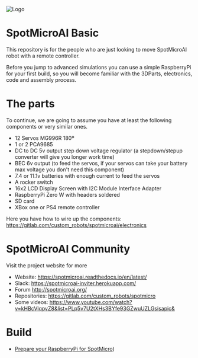 ![Logo](https://gitlab.com/custom_robots/spotmicroai/website/raw/master/docs/assets/logo.png)

# SpotMicroAI Basic

This repository is for the people who are just looking to move SpotMicroAI robot with a remote controller.

Before you jump to advanced simulations you can use a simple RaspberryPi for your first build, so you will become familiar with the 3DParts, electronics, code and assembly process.

# The parts

To continue, we are going to assume you have at least the following components or very similar ones.

* 12 Servos MG996R 180º
* 1 or 2 PCA9685
* DC to DC 5v output step down voltage regulator (a stepdown/stepup converter will give you longer work time)
* BEC 6v output (to feed the servos, if your servos can take your battery max voltage you don't need this component)
* 7.4 or 11.1v batteries with enough current to feed the servos
* A rocker switch
* 16x2 LCD Display Screen with I2C Module Interface Adapter
* RaspberryPi Zero W with headers soldered
* SD card
* XBox one or PS4 remote controller

Here you have how to wire up the components: https://gitlab.com/custom_robots/spotmicroai/electronics

# SpotMicroAI Community

Visit the project website for more
* Website: https://spotmicroai.readthedocs.io/en/latest/
* Slack: https://spotmicroai-inviter.herokuapp.com/
* Forum http://spotmicroai.org/
* Repositories: https://gitlab.com/custom_robots/spotmicro
* Some videos: https://www.youtube.com/watch?v=kHBcVlqpvZ8&list=PLp5v7U2tXHs3BYfe93GZwuUZLGsisapic&

# Build

* [Prepare your RaspberryPi for SpotMicro](./1.%20Prepare%20your%20RaspberryPi))















